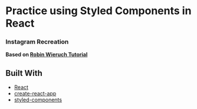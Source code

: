 # Practice using Styled Components in React

### Instagram Recreation

<strong>Based on <a href="https://www.robinwieruch.de/react-styled-components">Robin Wieruch Tutorial</a></strong>

## Built With
- [React](https://reactjs.org/)
- [create-react-app](https://github.com/facebook/create-react-app)
- [styled-components](https://www.styled-components.com)

